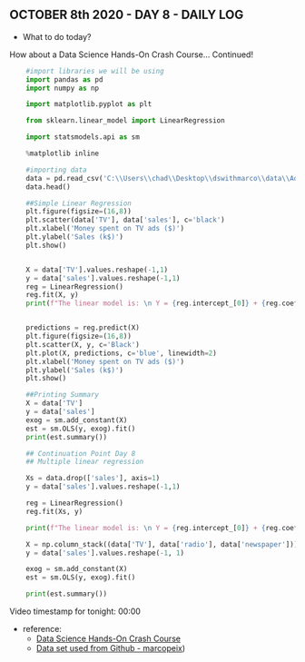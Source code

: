 ## OCTOBER 8th 2020 - DAY 8 - DAILY LOG ##

* What to do today?

How about a Data Science Hands-On Crash Course... Continued!

```python
    #import libraries we will be using
    import pandas as pd
    import numpy as np

    import matplotlib.pyplot as plt

    from sklearn.linear_model import LinearRegression

    import statsmodels.api as sm

    %matplotlib inline

    #importing data
    data = pd.read_csv('C:\\Users\\chad\\Desktop\\dswithmarco\\data\\Advertising.csv', index_col=0)
    data.head()

    ##Simple Linear Regression
    plt.figure(figsize=(16,8))
    plt.scatter(data['TV'], data['sales'], c='black')
    plt.xlabel('Money spent on TV ads ($)')
    plt.ylabel('Sales (k$)')
    plt.show()


    X = data['TV'].values.reshape(-1,1)
    y = data['sales'].values.reshape(-1,1)
    reg = LinearRegression()
    reg.fit(X, y)
    print(f"The linear model is: \n Y = {reg.intercept_[0]} + {reg.coef_[0][0]}*TV")


    predictions = reg.predict(X)
    plt.figure(figsize=(16,8))
    plt.scatter(X, y, c='Black')
    plt.plot(X, predictions, c='blue', linewidth=2)
    plt.xlabel('Money spent on TV ads ($)')
    plt.ylabel('Sales (k$)')
    plt.show()

    ##Printing Summary
    X = data['TV']
    y = data['sales']
    exog = sm.add_constant(X)
    est = sm.OLS(y, exog).fit()
    print(est.summary())

    ## Continuation Point Day 8
    ## Multiple linear regression

    Xs = data.drop(['sales'], axis=1)
    y = data['sales'].values.reshape(-1,1)

    reg = LinearRegression()
    reg.fit(Xs, y)

    print(f"The linear model is: \n Y = {reg.intercept_[0]} + {reg.coef_[0][0]}*TV + {reg.coef_[0][1]}*radio + {reg.coef_[0][2]}*newspaper")

    X = np.column_stack((data['TV'], data['radio'], data['newspaper']))
    y = data['sales'].values.reshape(-1, 1)

    exog = sm.add_constant(X)
    est = sm.OLS(y, exog).fit()

    print(est.summary())
```

Video timestamp for tonight: 00:00

* reference: 
    * [Data Science Hands-On Crash Course](https://www.youtube.com/watch?v=XU5pw3QRYjQ)
    * [Data set used from Github - marcopeix](https://github.com/marcopeix/datasciencewithmarco))


